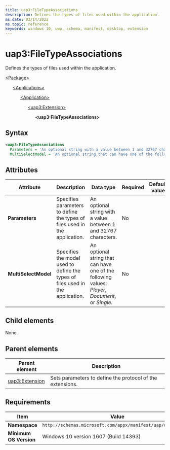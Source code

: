 ```yaml
---
title: uap3:FileTypeAssociations
description: Defines the types of files used within the application.
ms.date: 03/14/2022
ms.topic: reference
keywords: windows 10, uwp, schema, manifest, desktop, extension 
---
```


# uap3:FileTypeAssociations

Defines the types of files used within the application.

[\<Package\>](element-package.md)

&nbsp;&nbsp;&nbsp;&nbsp;&nbsp;&nbsp;[\<Applications\>](element-applications.md)

&nbsp;&nbsp;&nbsp;&nbsp;&nbsp;&nbsp;&nbsp;&nbsp;&nbsp;&nbsp;&nbsp;&nbsp;[\<Application\>](element-application.md)

&nbsp;&nbsp;&nbsp;&nbsp;&nbsp;&nbsp;&nbsp;&nbsp;&nbsp;&nbsp;&nbsp;&nbsp;&nbsp;&nbsp;&nbsp;&nbsp;&nbsp;&nbsp;[\<uap3:Extension\>](element-uap3-extension-manual.md)

&nbsp;&nbsp;&nbsp;&nbsp;&nbsp;&nbsp;&nbsp;&nbsp;&nbsp;&nbsp;&nbsp;&nbsp;&nbsp;&nbsp;&nbsp;&nbsp;&nbsp;&nbsp;&nbsp;&nbsp;&nbsp;&nbsp;&nbsp;&nbsp;**\<uap3:FileTypeAssociations\>**

## Syntax

```xml
<uap3:FileTypeAssociations
  Parameters = 'An optional string with a value between 1 and 32767 characters.'
  MultiSelectModel = 'An optional string that can have one of the following values: "Player", "Document", or "Single".' />
```

## Attributes

| Attribute | Description | Data type | Required | Default value |
|-|-|-|-|-|
| **Parameters** | Specifies parameters to define the types of files used in the application. | An optional string with a value between 1 and 32767 characters. | No |  |
| **MultiSelectModel** | Specifies the model used to define the types of files used in the application. | An optional string that can have one of the following values: *Player*, *Document*, or *Single*. | No |  |

## Child elements

None.

## Parent elements

| Parent element | Description |
|-|-|
| [uap3:Extension](element-uap3-extension-manual.md) | Sets parameters to define the protocol of the extensions. |

## Requirements

| Item | Value |
|--|--|
| **Namespace** | `http://schemas.microsoft.com/appx/manifest/uap/windows10/3` |
| **Minimum OS Version** | Windows 10 version 1607 (Build 14393) |
